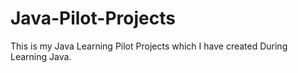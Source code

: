 # Java-Pilot-Projects
This is my Java Learning Pilot Projects which I have created During Learning Java.
